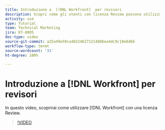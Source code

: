 ```yaml
---
title: Introduzione a  [!DNL Workfront]  per revisori
description: Scopri come gli utenti con licenza Review possono utilizzare  [!DNL  Workfront].
activity: use
type: Tutorial
team: Technical Marketing
jira: KT-8805
doc-type: video
source-git-commit: a25a49e59ca483246271214886ea4dc9c10e8d66
workflow-type: tm+mt
source-wordcount: '31'
ht-degree: 100%

---
```


# Introduzione a [!DNL Workfront] per revisori

In questo video, scoprirai come utilizzare [!DNL  Workfront] con una licenza Review.

>[!VIDEO](https://video.tv.adobe.com/v/335106/?quality=12&learn=on)
